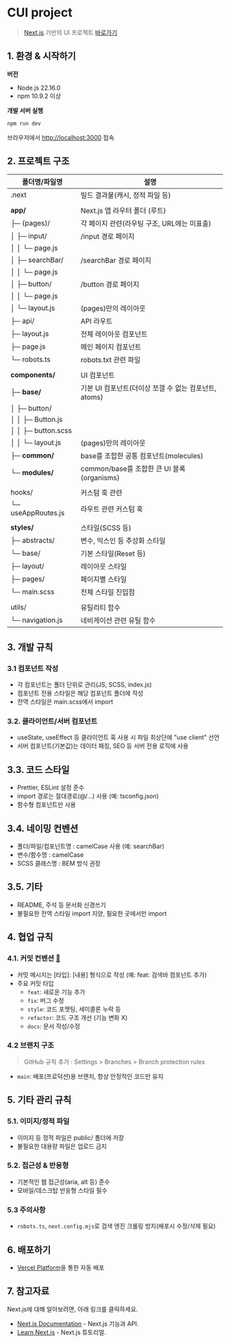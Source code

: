 # CUI project

> [Next.js](https://nextjs.org) 기반의 UI 프로젝트
> [바로가기](https://cui-dun.vercel.app/)

## 1. 환경 & 시작하기

**버전**

- Node.js 22.16.0
- npm 10.9.2 이상

**개발 서버 실행**

```bash
npm run dev
```

브라우저에서 [http://localhost:3000](http://localhost:3000) 접속

## 2. 프로젝트 구조

| 폴더명/파일명      | 설명                                                  |
| ------------------ | ----------------------------------------------------- |
| .next              | 빌드 결과물(캐시, 정적 파일 등)                       |
|                    |                                                       |
| **app/**           | Next.js 앱 라우터 폴더 (루트)                         |
| ├─ (pages)/        | 각 페이지 관련(라우팅 구조, URL에는 미표출)           |
| │ ├─ input/        | /input 경로 페이지                                    |
| │ │ └─ page.js     |                                                       |
| │ ├─ searchBar/    | /searchBar 경로 페이지                                |
| │ │ └─ page.js     |                                                       |
| │ ├─ button/       | /button 경로 페이지                                   |
| │ │ └─ page.js     |                                                       |
| │ └─ layout.js     | (pages)만의 레이아웃                                  |
| ├─ api/            | API 라우트                                            |
| ├─ layout.js       | 전체 레이아웃 컴포넌트                                |
| ├─ page.js         | 메인 페이지 컴포넌트                                  |
| └─ robots.ts       | robots.txt 관련 파일                                  |
|                    |                                                       |
| **components/**    | UI 컴포넌트                                           |
| ├─ **base/**       | 기본 UI 컴포넌트(더이상 쪼갤 수 없는 컴포넌트, atoms) |
| │ ├─ button/       |                                                       |
| │ │ ├─ Button.js   |                                                       |
| │ │ ├─ button.scss |                                                       |
| │ │ └─ layout.js   | (pages)만의 레이아웃                                  |
| ├─ **common/**     | base를 조합한 공통 컴포넌트(molecules)                |
| └─ **modules/**    | common/base를 조합한 큰 UI 블록(organisms)            |
|                    |                                                       |
| hooks/             | 커스텀 훅 관련                                        |
| └─ useAppRoutes.js | 라우트 관련 커스텀 훅                                 |
|                    |                                                       |
| **styles/**        | 스타일(SCSS 등)                                       |
| ├─ abstracts/      | 변수, 믹스인 등 추상화 스타일                         |
| └─ base/           | 기본 스타일(Reset 등)                                 |
| ├─ layout/         | 레이아웃 스타일                                       |
| ├─ pages/          | 페이지별 스타일                                       |
| └─ main.scss       | 전체 스타일 진입점                                    |
|                    |                                                       |
| utils/             | 유틸리티 함수                                         |
| └─ navigation.js   | 네비게이션 관련 유틸 함수                             |

## 3. 개발 규칙

### 3.1 컴포넌트 작성

- 각 컴포넌트는 폴더 단위로 관리(JS, SCSS, index.js)
- 컴포넌트 전용 스타일은 해당 컴포넌트 폴더에 작성
- 전역 스타일은 main.scss에서 import

### 3.2. 클라이언트/서버 컴포넌트

- useState, useEffect 등 클라이언트 훅 사용 시 파일 최상단에 "use client" 선언
- 서버 컴포넌트(기본값)는 데이터 패칭, SEO 등 서버 전용 로직에 사용

## 3.3. 코드 스타일

- Prettier, ESLint 설정 준수
- import 경로는 절대경로(@/...) 사용 (예: tsconfig.json)
- 함수형 컴포넌트만 사용

## 3.4. 네이밍 컨벤션

- 폴더/파일/컴포넌트명 : camelCase 사용 (예: searchBar)
- 변수/함수명 : camelCase
- SCSS 클래스명 : BEM 방식 권장

## 3.5. 기타

- README, 주석 등 문서화 신경쓰기
- 불필요한 전역 스타일 import 지양, 필요한 곳에서만 import

## 4. 협업 규칙

### 4.1. 커밋 컨벤션 [🔗](https://www.conventionalcommits.org/ko/v1.0.0/)

- 커밋 메시지는 [타입]: [내용] 형식으로 작성 (예: feat: 검색바 컴포넌트 추가)
- 주요 커밋 타입
    - `feat`: 새로운 기능 추가
    - `fix`: 버그 수정
    - `style`: 코드 포맷팅, 세미콜론 누락 등
    - `refactor`: 코드 구조 개선 (기능 변화 X)
    - `docs`: 문서 작성/수정

### 4.2 브랜치 구조

> GitHub 규칙 추가 : Settings > Branches > Branch protection rules

- `main`: 배포(프로덕션)용 브랜치, 항상 안정적인 코드만 유지

## 5. 기타 관리 규칙

### 5.1. 이미지/정적 파일

- 이미지 등 정적 파일은 public/ 폴더에 저장
- 불필요한 대용량 파일은 업로드 금지

### 5.2. 접근성 & 반응형

- 기본적인 웹 접근성(aria, alt 등) 준수
- 모바일/데스크탑 반응형 스타일 필수

### 5.3 주의사항

- `robots.ts`, `next.config.mjs`로 검색 엔진 크롤링 방지(배포시 수정/삭제 필요)

## 6. 배포하기

- [Vercel Platform](https://vercel.com/)을 통한 자동 배포

## 7. 참고자료

Next.js에 대해 알아보려면, 아래 링크를 클릭하세요.

- [Next.js Documentation](https://nextjs.org/docs) - Next.js 기능과 API.
- [Learn Next.js](https://nextjs.org/learn) - Next.js 튜토리얼.

<!--
## PR(Pull Request) 규칙

- PR 제목과 설명에 변경사항, 목적, 테스트 방법 명확히 작성
- 작업 단위를 작게 쪼개서 PR 생성
- 리뷰어 지정 및 코드리뷰 필수
- 관련 이슈 번호(있다면) 명시
- CI(테스트, 린트 등) 통과 후 머지

## 브랜치 구조

> GitHub 규칙 추가 : Settings > Branches > Branch protection rules

- `main`: 배포(프로덕션)용 브랜치, 항상 안정적인 코드만 유지
- `feature/…`: 기능 개발용 브랜치 (예: feature/login)
- `hotfix/…`: 긴급 수정용 브랜치 (예: hotfix/login-bug)
- 브랜치 보호 설정: main 브랜치에 직접 push 금지, PR(코드리뷰)만 merge 가능하도록 설정

## 환경 변수 관리

- 환경 변수는 .env.local 등 환경 파일로 관리
- 민감 정보는 절대 커밋하지 않기
- .env\* 파일은 .gitignore에 반드시 추가

## 패키지 관리

- 패키지 추가/삭제 시 반드시 package.json, package-lock.json 동기화
- 불필요한 패키지 설치 금지

## 테스트

- 중요 로직/컴포넌트는 테스트 코드 작성 권장
- 테스트 파일은 **tests**/ 또는 \*.test.js(또는 .ts)로 관리

## CI/CD 및 보안

- main 브랜치 보호(직접 push 금지, PR만 merge)
- Dependabot, 코드/시크릿 스캔 등 GitHub 보안 기능 활성화
- 배포 전 lint, format, test 통과 필수
-->
